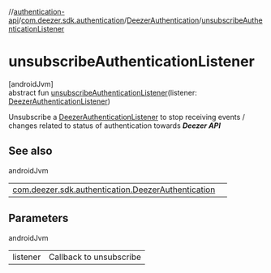 //[authentication-api](../../../index.md)/[com.deezer.sdk.authentication](../index.md)/[DeezerAuthentication](index.md)/[unsubscribeAuthenticationListener](unsubscribe-authentication-listener.md)

# unsubscribeAuthenticationListener

[androidJvm]\
abstract fun [unsubscribeAuthenticationListener](unsubscribe-authentication-listener.md)(listener: [DeezerAuthenticationListener](../-deezer-authentication-listener/index.md))

Unsubscribe a [DeezerAuthenticationListener](../-deezer-authentication-listener/index.md) to stop receiving events / changes related to status of authentication towards ***Deezer API***

## See also

androidJvm

| | |
|---|---|
| [com.deezer.sdk.authentication.DeezerAuthentication](subscribe-authentication-listener.md) |  |

## Parameters

androidJvm

| | |
|---|---|
| listener | Callback to unsubscribe |
